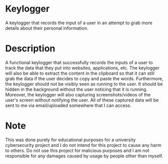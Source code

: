 # Keylogger
A keylogger that records the input of a user in an attempt to grab more details about their personal information.

# Description
 A functional keylogger that successfully records the inputs of a user to track the data that they put into websites, applications, etc. The keylogger will also be able to extract the content in the clipboard so that it can still grab the data if the user decides to copy and paste the words. Furthermore, the keylogger should not be visibly seen as running to the user. It should be hidden in the background without the user noticing that it is running. Moreover, the keylogger will also capturing screenshots/videos of the user's screen without notifying the user. All of these captured data will be sent to me via email/uploaded somewhere that I can access.

 # Note
 This was done purely for educational purposes for a university cybersecurity project and I do not intend for this project to cause any harm to others. Do not use this project for malicious purposes and I am not responsible for any damages caused by usage by people other than myself.